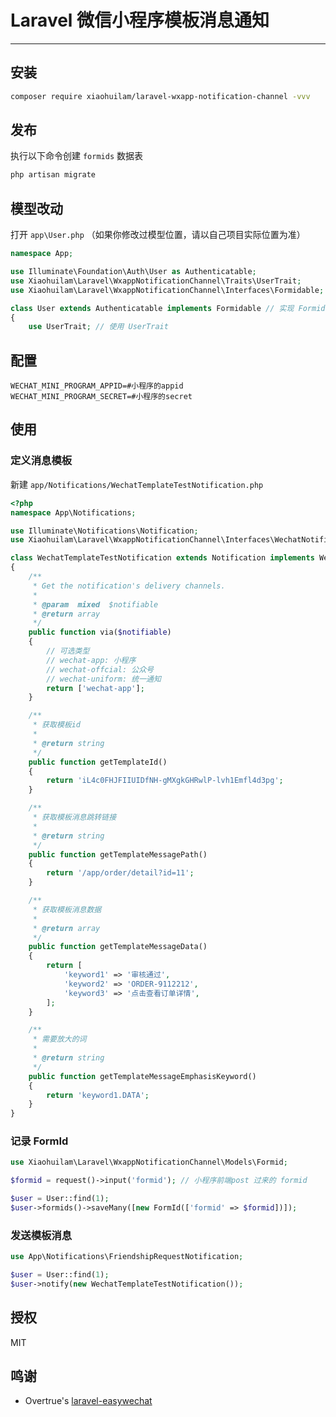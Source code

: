 # Laravel 微信小程序模板消息通知
---

## 安装
```bash
composer require xiaohuilam/laravel-wxapp-notification-channel -vvv
```

## 发布
执行以下命令创建 `formids` 数据表
```bash
php artisan migrate
```

## 模型改动

打开 `app\User.php` （如果你修改过模型位置，请以自己项目实际位置为准）
```php
namespace App;

use Illuminate\Foundation\Auth\User as Authenticatable;
use Xiaohuilam\Laravel\WxappNotificationChannel\Traits\UserTrait;
use Xiaohuilam\Laravel\WxappNotificationChannel\Interfaces\Formidable;

class User extends Authenticatable implements Formidable // 实现 Formidable
{
    use UserTrait; // 使用 UserTrait
```

## 配置
```env
WECHAT_MINI_PROGRAM_APPID=#小程序的appid
WECHAT_MINI_PROGRAM_SECRET=#小程序的secret
```

## 使用

### 定义消息模板

新建 `app/Notifications/WechatTemplateTestNotification.php`
```php
<?php
namespace App\Notifications;

use Illuminate\Notifications\Notification;
use Xiaohuilam\Laravel\WxappNotificationChannel\Interfaces\WechatNotificationable;

class WechatTemplateTestNotification extends Notification implements WechatNotificationable
{
    /**
     * Get the notification's delivery channels.
     *
     * @param  mixed  $notifiable
     * @return array
     */
    public function via($notifiable)
    {
        // 可选类型
        // wechat-app: 小程序
        // wechat-offcial: 公众号
        // wechat-uniform: 统一通知
        return ['wechat-app'];
    }

    /**
     * 获取模板id
     *
     * @return string
     */
    public function getTemplateId()
    {
        return 'iL4c0FHJFIIUIDfNH-gMXgkGHRwlP-lvh1Emfl4d3pg';
    }

    /**
     * 获取模板消息跳转链接
     *
     * @return string
     */
    public function getTemplateMessagePath()
    {
        return '/app/order/detail?id=11';
    }

    /**
     * 获取模板消息数据
     *
     * @return array
     */
    public function getTemplateMessageData()
    {
        return [
            'keyword1' => '审核通过',
            'keyword2' => 'ORDER-9112212',
            'keyword3' => '点击查看订单详情',
        ];
    }

    /**
     * 需要放大的词
     *
     * @return string
     */
    public function getTemplateMessageEmphasisKeyword()
    {
        return 'keyword1.DATA';
    }
}
```

### 记录 FormId
```php
use Xiaohuilam\Laravel\WxappNotificationChannel\Models\Formid;

$formid = request()->input('formid'); // 小程序前端post 过来的 formid

$user = User::find(1);
$user->formids()->saveMany([new FormId(['formid' => $formid])]);
```

### 发送模板消息

```php
use App\Notifications\FriendshipRequestNotification;

$user = User::find(1);
$user->notify(new WechatTemplateTestNotification());
```

## 授权
MIT

## 鸣谢
- Overtrue's [laravel-easywechat](https://github.com/overtrue/laravel-wechat)